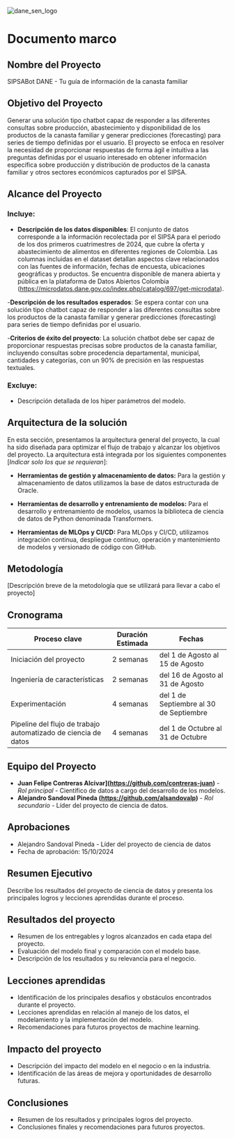 ![dane_sen_logo](https://codeversion.dane.gov.co/OSIS_TestLabExplorers/aulapython/pry-name-yyyy/-/raw/main/assets/images/dane_sen_logo_2024.PNG)

# Documento marco 

## Nombre del Proyecto

SIPSABot DANE - Tu guía de información de la canasta familiar

## Objetivo del Proyecto

Generar una solución tipo chatbot capaz de responder a las diferentes consultas sobre producción, abastecimiento y disponibilidad de los productos de la canasta familiar y generar predicciones (forecasting) para series de tiempo definidas por el usuario. El proyecto se enfoca en resolver la necesidad de proporcionar respuestas de forma ágil e intuitiva a las preguntas definidas por el usuario interesado en obtener información específica sobre producción y distribución de productos de la canasta familiar y otros sectores económicos capturados por el SIPSA.

## Alcance del Proyecto

### Incluye:

- **Descripción de los datos disponibles**: El conjunto de datos corresponde a la información recolectada por el SIPSA para el periodo de los dos primeros cuatrimestres de 2024, que cubre la oferta y abastecimiento de alimentos en diferentes regiones de Colombia. Las columnas incluidas en el dataset detallan aspectos clave relacionados con las fuentes de información, fechas de encuesta, ubicaciones geográficas y productos. Se encuentra disponible de manera abierta y pública en la plataforma de Datos Abiertos Colombia (https://microdatos.dane.gov.co/index.php/catalog/697/get-microdata).

-**Descripción de los resultados esperados**: Se espera contar con una solución tipo chatbot capaz de responder a las diferentes consultas sobre los productos de la canasta familiar y generar predicciones (forecasting) para series de tiempo definidas por el usuario.

-**Criterios de éxito del proyecto**: La solución chatbot debe ser capaz de proporcionar respuestas precisas sobre productos de la canasta familiar, incluyendo consultas sobre procedencia departamental, municipal, cantidades y categorías, con un 90% de precisión en las respuestas textuales.

### Excluye:

- Descripción detallada de los hiper parámetros del modelo.

## Arquitectura de la solución

En esta sección, presentamos la arquitectura general del proyecto, la cual ha sido diseñada para optimizar el flujo de trabajo y alcanzar los objetivos del proyecto. La arquitectura está integrada por los siguientes componentes [_Indicar solo los que se requieran_]:

- **Herramientas de gestión y almacenamiento de datos:** Para la gestión y almacenamiento de datos utilizamos la base de datos estructurada de Oracle.
 
- **Herramientas de desarrollo y entrenamiento de modelos:** Para el desarrollo y entrenamiento de modelos, usamos la biblioteca de ciencia de datos de Python denominada Transformers.
 
- **Herramientas de MLOps y CI/CD:** Para MLOps y CI/CD, utilizamos integración continua, despliegue continuo, operación y mantenimiento de modelos y versionado de código con GitHub.
 
## Metodología

[Descripción breve de la metodología que se utilizará para llevar a cabo el proyecto]

## Cronograma

| Proceso clave | Duración Estimada | Fechas |
|------|---------|-------|
| Iniciación del proyecto | 2 semanas | del 1 de Agosto al 15 de Agosto |
| Ingeniería de características | 2 semanas | del 16 de Agosto al 31 de Agosto |
| Experimentación | 4 semanas | del 1 de Septiembre al 30 de Septiembre |
| Pipeline del flujo de trabajo automatizado de ciencia de datos | 4 semanas | del 1 de Octubre al 31 de Octubre |

## Equipo del Proyecto

- **Juan Felipe Contreras Alcivar](https://github.com/contreras-juan)** - *Rol principal* - Científico de datos a cargo del desarrollo de los modelos.
- **Alejandro Sandoval Pineda (https://github.com/alsandovalp)** - *Rol secundario* - Líder del proyecto de ciencia de datos.

## Aprobaciones

- Alejandro Sandoval Pineda - Líder del proyecto de ciencia de datos
- Fecha de aprobación: 15/10/2024

## Resumen Ejecutivo

Describe los resultados del proyecto de ciencia de datos y presenta los principales logros y lecciones aprendidas durante el proceso.

## Resultados del proyecto

- Resumen de los entregables y logros alcanzados en cada etapa del proyecto.
- Evaluación del modelo final y comparación con el modelo base.
- Descripción de los resultados y su relevancia para el negocio.

## Lecciones aprendidas

- Identificación de los principales desafíos y obstáculos encontrados durante el proyecto.
- Lecciones aprendidas en relación al manejo de los datos, el modelamiento y la implementación del modelo.
- Recomendaciones para futuros proyectos de machine learning.

## Impacto del proyecto

- Descripción del impacto del modelo en el negocio o en la industria.
- Identificación de las áreas de mejora y oportunidades de desarrollo futuras.

## Conclusiones

- Resumen de los resultados y principales logros del proyecto.
- Conclusiones finales y recomendaciones para futuros proyectos.
